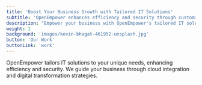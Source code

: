 ```yaml
---
title: 'Boost Your Business Growth with Tailored IT Solutions'
subtitle: 'OpenEmpower enhances efficiency and security through customized IT solutions, cloud integration, and digital transformation strategies.'
description: "Empower your business with OpenEmpower's tailored IT solutions, designed to boost efficiency, security, and growth through cloud integration and digital transformation."
weight: 1
background: 'images/kevin-bhagat-461952-unsplash.jpg'
button: 'Our Work'
buttonLink: 'work'
---
```


OpenEmpower tailors IT solutions to your unique needs, enhancing efficiency and security. We guide your business through cloud integration and digital transformation strategies.
